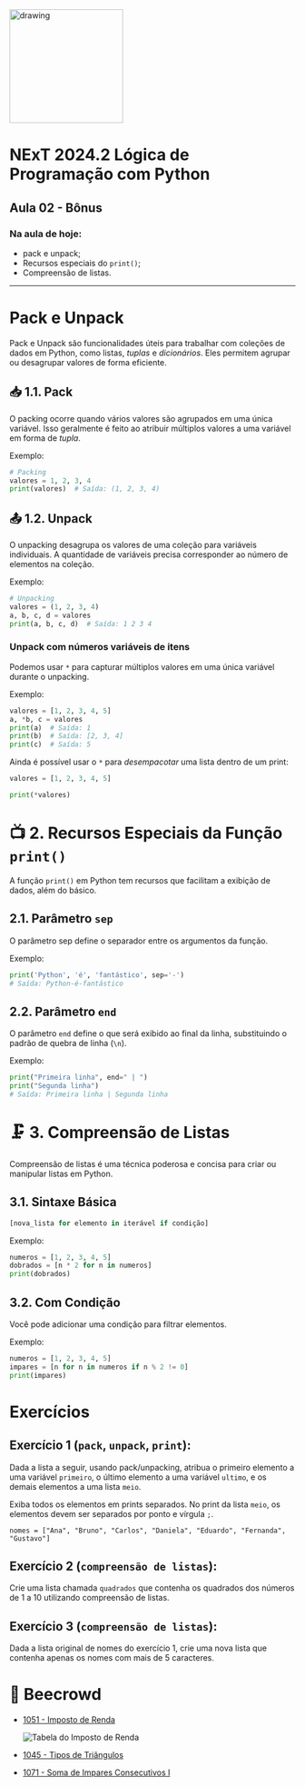 <img src="https://www.cesar.school/wp-content/uploads/2019/09/marca_cesar_school.png" alt="drawing" width="200"/>

# NExT 2024.2 **Lógica de Programação** com Python
## Aula 02 - Bônus

### Na aula de hoje:
- pack e unpack;
- Recursos especiais do `print()`;
- Compreensão de listas.

------------------

# Pack e Unpack

Pack e Unpack são funcionalidades úteis para trabalhar com coleções de dados em Python, como listas, _tuplas_ e _dicionários_. Eles permitem agrupar ou desagrupar valores de forma eficiente.

## 📥 1.1. Pack

O packing ocorre quando vários valores são agrupados em uma única variável. Isso geralmente é feito ao atribuir múltiplos valores a uma variável em forma de _tupla_.

Exemplo:

```python
# Packing
valores = 1, 2, 3, 4
print(valores)  # Saída: (1, 2, 3, 4)
```

## 📤 1.2. Unpack

O unpacking desagrupa os valores de uma coleção para variáveis individuais. A quantidade de variáveis precisa corresponder ao número de elementos na coleção.

Exemplo:

```python
# Unpacking
valores = (1, 2, 3, 4)
a, b, c, d = valores
print(a, b, c, d)  # Saída: 1 2 3 4
```

### Unpack com números variáveis de itens

Podemos usar `*` para capturar múltiplos valores em uma única variável durante o unpacking.

Exemplo:

```python
valores = [1, 2, 3, 4, 5]
a, *b, c = valores
print(a)  # Saída: 1
print(b)  # Saída: [2, 3, 4]
print(c)  # Saída: 5
```

Ainda é possível usar o `*` para _desempacotar_ uma lista dentro de um print:

```python
valores = [1, 2, 3, 4, 5]

print(*valores)
```

# 📺 2. Recursos Especiais da Função `print()`

A função `print()` em Python tem recursos que facilitam a exibição de dados, além do básico.

## 2.1. Parâmetro `sep`

O parâmetro sep define o separador entre os argumentos da função.

Exemplo:
```python
print('Python', 'é', 'fantástico', sep='-')
# Saída: Python-é-fantástico
```

## 2.2. Parâmetro `end`

O parâmetro `end` define o que será exibido ao final da linha, substituindo o padrão de quebra de linha (`\n`).

Exemplo:

```python
print("Primeira linha", end=" | ")
print("Segunda linha")
# Saída: Primeira linha | Segunda linha
```

# 🗜️ 3. Compreensão de Listas

Compreensão de listas é uma técnica poderosa e concisa para criar ou manipular listas em Python.

## 3.1. Sintaxe Básica

```python
[nova_lista for elemento in iterável if condição]
```

Exemplo:

```python
numeros = [1, 2, 3, 4, 5]
dobrados = [n * 2 for n in numeros]
print(dobrados)
```

## 3.2. Com Condição

Você pode adicionar uma condição para filtrar elementos.

Exemplo:

```python
numeros = [1, 2, 3, 4, 5]
impares = [n for n in numeros if n % 2 != 0]
print(impares)
```

# Exercícios

## Exercício 1 (`pack`, `unpack`, `print`):

Dada a lista a seguir, usando pack/unpacking, atribua o primeiro elemento a uma variável `primeiro`, o último elemento a uma variável `ultimo`, e os demais elementos a uma lista `meio`.

Exiba todos os elementos em prints separados. No print da lista `meio`, os elementos devem ser separados por ponto e vírgula `;`.

`nomes = ["Ana", "Bruno", "Carlos", "Daniela", "Eduardo", "Fernanda", "Gustavo"]`


## Exercício 2 (`compreensão de listas`):

Crie uma lista chamada `quadrados` que contenha os quadrados dos números de 1 a 10 utilizando compreensão de listas.

## Exercício 3 (`compreensão de listas`):

Dada a lista original de nomes do exercício 1, crie uma nova lista que contenha apenas os nomes com mais de 5 caracteres.

# 🐝 Beecrowd

- [1051 - Imposto de Renda](https://judge.beecrowd.com/pt/problems/view/1051)

    ![Tabela do Imposto de Renda](https://resources.beecrowd.com/gallery/images/problems/UOJ_1051_pt.png)

- [1045 - Tipos de Triângulos](https://judge.beecrowd.com/pt/problems/view/1045)
- [1071 - Soma de Impares Consecutivos I](https://judge.beecrowd.com/pt/problems/view/1071)
